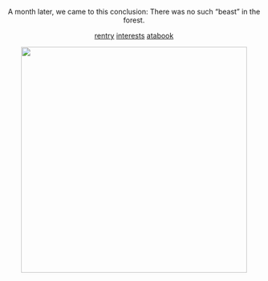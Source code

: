 <div align="center">


A month later, we came to this conclusion: There was no such “beast” in the forest. 




















































  [rentry](https://rentry.co/nicotine9k) [interests](https://rentry.co/bloodlossnine) [atabook](https://nicotine99k.atabook.org/)

<img src="https://files.catbox.moe/14f8zk.gif" width="450">
